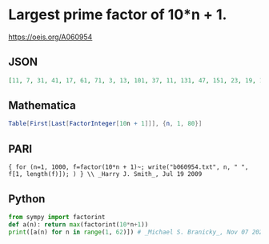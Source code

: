 # Largest prime factor of 10\*n \+ 1\.
https://oeis.org/A060954
## JSON
```JSON
[11, 7, 31, 41, 17, 61, 71, 3, 13, 101, 37, 11, 131, 47, 151, 23, 19, 181, 191, 67, 211, 17, 11, 241, 251, 29, 271, 281, 97, 43, 311, 107, 331, 31, 13, 19, 53, 127, 23, 401, 137, 421, 431, 7, 41, 461, 157, 37, 491, 167, 73, 521, 59, 541, 29, 17, 571, 83, 197, 601, 47]
```
## Mathematica
```Mathematica
Table[First[Last[FactorInteger[10n + 1]]], {n, 1, 80}]
```
## PARI
```PARI
{ for (n=1, 1000, f=factor(10*n + 1)~; write("b060954.txt", n, " ", f[1, length(f)]); ) } \\ _Harry J. Smith_, Jul 19 2009
```
## Python
```Python
from sympy import factorint
def a(n): return max(factorint(10*n+1))
print([a(n) for n in range(1, 62)]) # _Michael S. Branicky_, Nov 07 2021
```

